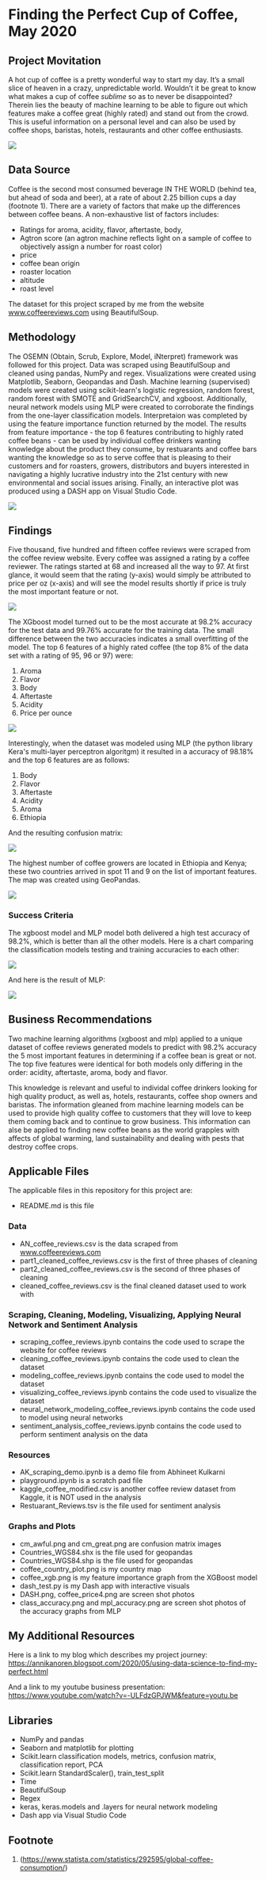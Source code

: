 

# Finding the Perfect Cup of Coffee, May 2020


## Project Movitation
 
A hot cup of coffee is a pretty wonderful way to start my day. It’s a small slice of heaven in a crazy, unpredictable world. Wouldn’t it be great to know what makes a cup of coffee <i>sublime</i> so as to never be disappointed?  Therein lies the beauty of machine learning to be able to figure out which features make a coffee great (highly rated) and stand out from the crowd. This is useful information on a personal level and can also be used by coffee shops, baristas, hotels, restaurants and other coffee enthusiasts.



<img src='https://media.giphy.com/media/cMPTAogPBRTIQ/giphy.gif'>


## Data Source

Coffee is the second most consumed beverage IN THE WORLD (behind tea, but ahead of soda and beer), at a rate of about 2.25 billion cups a day (footnote 1).  There are a variety of factors that make up the differences between coffee beans.  A non-exhaustive list of factors includes:
 - Ratings for aroma, acidity, flavor, aftertaste, body, 
 - Agtron score (an agtron machine reflects light on a sample of coffee to objectively assign a number for roast color)  
 - price
 - coffee bean origin
 - roaster location
 - altitude
 - roast level
 
The dataset for this project scraped by me from the website www.coffeereviews.com using BeautifulSoup. 
 

## Methodology

The OSEMN (Obtain, Scrub, Explore, Model, iNterpret) framework was followed for this project.  Data was scraped using BeautifulSoup and cleaned using pandas, NumPy and regex.  Visualizations were created using Matplotlib, Seaborn, Geopandas and Dash.  Machine learning (supervised) models were created using scikit-learn's logistic regression, random forest, random forest with SMOTE and GridSearchCV, and xgboost.  Additionally, neural network models using MLP were created to corroborate the findings from the one-layer classification models.  Interpretaion was completed by using the feature importance function returned by the model.  The results from feature importance - the top 6 features contributing to highly rated coffee beans - can be used by individual coffee drinkers wanting knowledge about the product they consume, by restuarants and coffee bars wanting the knowledge so as to serve coffee that is pleasing to their customers and for roasters, growers, distributors and buyers interested in navigating a highly lucrative industry into the 21st century with new environmental and social issues arising.  Finally, an interactive plot was produced using a DASH app on Visual Studio Code.



![](DASH.png)





## Findings

Five thousand, five hundred and fifteen coffee reviews were scraped from the coffee review website.  Every coffee was assigned a rating by a coffee reviewer. The ratings started at 68 and increased all the way to 97.  At first glance, it would seem that the rating (y-axis) would simply be attributed to price per oz (x-axis) and will see the model results shortly if price is truly the most important feature or not.



![](coffee_price4.png)  

  

The XGboost model turned out to be the most accurate at 98.2% accuracy for the test data and 99.76% accurate for the training data. The small difference between the two accuracies indicates a small overfitting of the model. The top 6 features of a highly rated coffee (the top 8% of the data set with a rating of 95, 96 or 97) were:
 1. Aroma
 2. Flavor
 3. Body
 4. Aftertaste
 5. Acidity
 6. Price per ounce
 
 
 ![](coffee_xgb.png)
 
 

Interestingly, when the dataset was modeled using MLP (the python library Kera's multi-layer perceptron algoritgm) it resulted in a accuracy of 98.18% and the top 6 features are as follows:
 1. Body
 2. Flavor
 3. Aftertaste
 4. Acidity
 5. Aroma
 6. Ethiopia
 
And the resulting confusion matrix: 


![](cm_great.png)


The highest number of coffee growers are located in Ethiopia and Kenya; these two countries arrived in spot 11 and 9 on the list of important features.  The map was created using GeoPandas.



![](coffee_country_plot.png)




### Success Criteria

The xgboost model and MLP model both delivered a high test accuracy of 98.2%, which is better than all the other models.  Here is a chart comparing the classification models testing and training accuracies to each other: 


 
![](class_accuracy.png)



And here is the result of MLP:


![](mlp_accuracy.png)



## Business Recommendations

Two machine learning algorithms (xgboost and mlp) applied to a unique dataset of coffee reviews generated models to predict with 98.2% accuracy the 5 most important features in determining if a coffee bean is great or not.  The top five features were identical for both models only differing in the order: acidity, aftertaste, aroma, body and flavor. 

This knowledge is relevant and useful to individal coffee drinkers looking for high quality product, as well as, hotels, restaurants, coffee shop owners and baristas.  The information gleaned from machine learning models can be used to provide high quality coffee to customers that they will love to keep them coming back and to continue to grow business. This information 
can alse be applied to finding new coffee beans as the world grapples with affects of global warming, land sustainability and dealing with pests that destroy coffee crops. 



## Applicable Files

The applicable files in this repository for this project are:

- README.md is this file

### Data
- AN_coffee_reviews.csv is the data scraped from www.coffeereviews.com
- part1_cleaned_coffee_reviews.csv is the first of three phases of cleaning
- part2_cleaned_coffee_reviews.csv is the second of three phases of cleaning
- cleaned_coffee_reviews.csv is the final cleaned dataset used to work with
### Scraping, Cleaning, Modeling, Visualizing, Applying Neural Network and Sentiment Analysis
- scraping_coffee_reviews.ipynb contains the code used to scrape the website for coffee reviews
- cleaning_coffee_reviews.ipynb contains the code used to clean the dataset
- modeling_coffee_reviews.ipynb contains the code used to model the dataset
- visualizing_coffee_reviews.ipynb contains the code used to visualize the dataset
- neural_network_modeling_coffee_reviews.ipynb contains the code used to model using neural networks
- sentiment_analysis_coffee_reviews.ipynb contains the code used to perform sentiment analysis on the data
### Resources
- AK_scraping_demo.ipynb is a demo file from Abhineet Kulkarni
- playground.ipynb is a scratch pad file
- kaggle_coffee_modified.csv is another coffee review dataset from Kaggle, it is NOT used in the analysis
- Restuarant_Reviews.tsv is the file used for sentiment analysis
### Graphs and Plots
- cm_awful.png and cm_great.png are confusion matrix images
- Countries_WGS84.shx is the file used for geopandas
- Countries_WGS84.shp is the file used for geopandas
- coffee_country_plot.png is my country map
- coffee_xgb.png is my feature importance graph from the XGBoost model
- dash_test.py is my Dash app with interactive visuals
- DASH.png, coffee_price4.png are screen shot photos
- class_accuracy.png and mpl_accuracy.png are screen shot photos of the accuracy graphs from MLP


## My Additional Resources
Here is a link to my blog which describes my project journey:  https://annikanoren.blogspot.com/2020/05/using-data-science-to-find-my-perfect.html

And a link to my youtube business presentation: https://www.youtube.com/watch?v=-ULFdzGPJWM&feature=youtu.be


## Libraries

- NumPy and pandas
- Seaborn and matplotlib for plotting
- Scikit.learn classification models, metrics, confusion matrix, classification report, PCA
- Scikit.learn StandardScaler(), train_test_split
- Time
- BeautifulSoup 
- Regex
- keras, keras.models and .layers for neural network modeling
- Dash app via Visual Studio Code


## Footnote
1. (https://www.statista.com/statistics/292595/global-coffee-consumption/)
